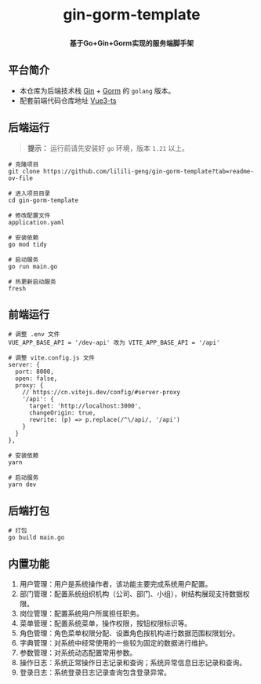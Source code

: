 <h1 align="center" style="margin: 30px 0 30px; font-weight: bold; font-size: 30px">gin-gorm-template</h1>
<h4 align="center">基于Go+Gin+Gorm实现的服务端脚手架</h4>

## 平台简介

- 本仓库为后端技术栈 [Gin](https://gin-gonic.com/zh-cn/docs) + [Gorm](https://gorm.io/zh_CN/docs/index.html) 的 `golang` 版本。
- 配套前端代码仓库地址  [Vue3-ts](https://github.com/lilili-geng/vue-ts-template)

## 后端运行

> **提示：** 运行前请先安装好 `go` 环境，版本 `1.21` 以上。

    # 克隆项目
    git clone https://github.com/lilili-geng/gin-gorm-template?tab=readme-ov-file

    # 进入项目目录
    cd gin-gorm-template

    # 修改配置文件
    application.yaml

    # 安装依赖
    go mod tidy

    # 启动服务
    go run main.go

    # 热更新启动服务
    fresh

## 前端运行

    # 调整 .env 文件
    VUE_APP_BASE_API = '/dev-api' 改为 VITE_APP_BASE_API = '/api'

    # 调整 vite.config.js 文件
    server: {
      port: 8000,
      open: false,
      proxy: {
        // https://cn.vitejs.dev/config/#server-proxy
        '/api': {
          target: 'http://localhost:3000',
          changeOrigin: true,
          rewrite: (p) => p.replace(/^\/api/, '/api')
        }
      }
    },

    # 安装依赖
    yarn

    # 启动服务
    yarn dev

## 后端打包

    # 打包
    go build main.go

## 内置功能

1.  用户管理：用户是系统操作者，该功能主要完成系统用户配置。
2.  部门管理：配置系统组织机构（公司、部门、小组），树结构展现支持数据权限。
3.  岗位管理：配置系统用户所属担任职务。
4.  菜单管理：配置系统菜单，操作权限，按钮权限标识等。
5.  角色管理：角色菜单权限分配、设置角色按机构进行数据范围权限划分。
6.  字典管理：对系统中经常使用的一些较为固定的数据进行维护。
7.  参数管理：对系统动态配置常用参数。
8.  操作日志：系统正常操作日志记录和查询；系统异常信息日志记录和查询。
9.  登录日志：系统登录日志记录查询包含登录异常。
